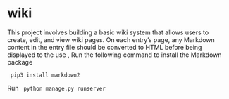# wiki
 
<p>This project involves building a basic wiki system that allows users to create, edit, and view wiki pages.
On each entry’s page, any Markdown content in the entry file should be converted to HTML before being displayed to the use ,
Run the following command to install the Markdown package</p>
<p><code> pip3 install markdown2 </code> </p>
<p>Run <code> python manage.py runserver </code></p>
 
